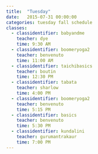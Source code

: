 ```yaml
---
title:  "Tuesday"
date:   2015-07-31 00:00:00
categories: tuesday fall schedule
classes:
  - classidentifier: babyandme
    teacher: dye
    time: 9:30 AM
  - classidentifier: boomeryoga2
    teacher: benvenuto
    time: 11:00 AM
  - classidentifier: taichibasics
    teacher: boutin
    time: 12:30 PM
  - classidentifier: tabata
    teacher: sharlow
    time: 4:00 PM
  - classidentifier: boomeryoga2
    teacher: benvenuto
    time: 5:15 PM
  - classidentifier: basics
    teacher: benvenuto
    time: 5:30 PM
  - classidentifier: kundalini
    teacher: gurumantrakaur
    time: 7:00 PM
---
```

